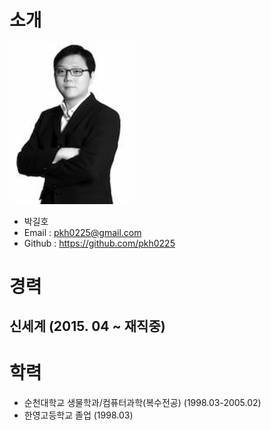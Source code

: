 # 소개

<img alt="깃헙 프로필 사진" src="https://github.com/pkh0225/resume/blob/master/%EB%82%B4%EC%82%AC%EC%A7%84.jpg" width="200">

* 박길호
* Email : pkh0225@gmail.com
* Github : https://github.com/pkh0225

# 경력
## 신세계 (2015. 04 ~ 재직중)



    
    
    
    
    
    
    
# 학력
* 순천대학교 생물학과/컴퓨터과학(복수전공) (1998.03-2005.02)
* 한영고등학교 졸업 (1998.03)
